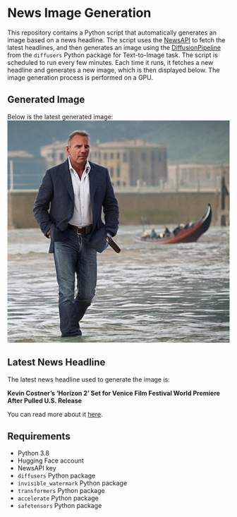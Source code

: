 # News Image Generation
This repository contains a Python script that automatically generates an image based on a news headline. The script uses the [NewsAPI](https://newsapi.org/) to fetch the latest headlines, and then generates an image using the [DiffusionPipeline](https://github.com/huggingface/diffusers) from the `diffusers` Python package for Text-to-Image task.
The script is scheduled to run every few minutes. Each time it runs, it fetches a new headline and generates a new image, which is then displayed below. The image generation process is performed on a GPU.

## Generated Image
Below is the latest generated image:
![Generated Image](image.png)

## Latest News Headline
The latest news headline used to generate the image is:

**Kevin Costner’s ‘Horizon 2’ Set for Venice Film Festival World Premiere After Pulled U.S. Release**

You can read more about it [here](https://news.google.com/rss/articles/CBMiqAFBVV95cUxPelNIUHlON0tDU2ROMWtLQVNSQ1A4UzVWalZfREhILWRNQ3FlazA5bUJ2YlN5RjUzZzFkOXAtMHk3eEI1ZVRBczBFT2xIMjA3RUIzZU1ZaGd1RG5yM0JrenlaMHhXbW5Zd1M3SUhpekJRRXZnVjc3alhneG9BamJtLW9TMngxUjBjMFIzZGdlUktzQk55UFRGNHRBT1NJUDl6RHZjMDJBUWHSAa4BQVVfeXFMUFZ4TzJibXI5VnNxZFVkN25xcFdmbGgyamR0U1p4LVNuaFBISDZhZ0RGYWZLTmpra2VIUFVkNkN2aTBtQmV5SFJxZ3BWVE1FZGF4R1l2WFkxQnlxSDY0cGZYV096MDNBeTJmZlFPaHFaNmFRUXFoMzJzZXZGWFJKMllOZUZmeHM1SXNoVDh6ODdUSUVNNGJHRXRiQ1JnMG9aeEx2Vl9sYTNWSEVMd3FR?oc=5).

## Requirements
- Python 3.8
- Hugging Face account
- NewsAPI key
- `diffusers` Python package
- `invisible_watermark` Python package
- `transformers` Python package
- `accelerate` Python package
- `safetensors` Python package
